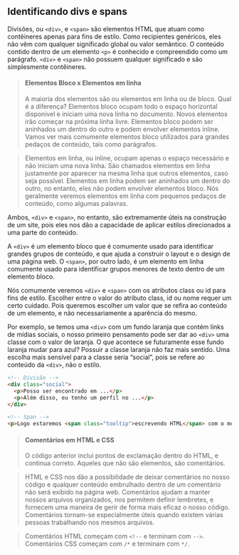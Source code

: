 ## Identificando divs e spans

Divisões, ou `<div>`, e `<span>` são elementos HTML que atuam como contêineres apenas para fins de estilo. Como recipientes genéricos, eles não vêm com qualquer significado global ou valor semântico. O conteúdo contido dentro de um elemento `<p>` é conhecido e compreendido como um parágrafo. `<div>` e `<span>` não possuem qualquer significado e são simplesmente contêineres.

> #### Elementos Bloco x Elementos em linha
> A maioria dos elementos são ou elementos em linha ou de bloco. Qual é a diferença?
Elementos bloco ocupam todo o espaço horizontal disponível e iniciam uma nova linha no documento. Novos elementos irão começar na próxima linha livre. Elementos bloco podem ser aninhados um dentro do outro e podem envolver elementos inline. Vamos ver mais comumente elementos bloco utilizados para grandes pedaços de conteúdo, tais como parágrafos.

> Elementos em linha, ou inline, ocupam apenas o espaço necessário e não iniciam uma nova linha. São chamados elementos em linha justamente por aparecer na mesma linha que outros elementos, caso seja possível. Elementos em linha podem ser aninhados um dentro do outro, no entanto, eles não podem envolver elementos bloco. Nós geralmente veremos elementos em linha com pequenos pedaços de conteúdo, como algumas palavras.

Ambos, `<div>` e `<span>`, no entanto, são extremamente úteis na construção de um site, pois eles nos dão a capacidade de aplicar estilos direcionados a uma parte do conteúdo.

A `<div>` é um elemento bloco que é comumente usado para identificar grandes grupos de conteúdo, e que ajuda a construir o layout e o design de uma página web. O `<span>`, por outro lado, é um elemento em linha comumente usado para identificar grupos menores de texto dentro de um elemento bloco.

Nós comumente veremos `<div>` e `<span>` com os atributos class ou id para fins de estilo. Escolher entre o valor do atributo class, id ou nome requer um certo cuidado. Pois queremos escolher um valor que se refira ao conteúdo de um elemento, e não necessariamente a aparência do mesmo.

Por exemplo, se temos uma `<div>` com um fundo laranja que contém links de mídias sociais, o nosso primeiro pensamento pode ser dar ao `<div>` uma classe com o valor de laranja. O que acontece se futuramente esse fundo laranja mudar para azul? Possuir a classe laranja não faz mais sentido. Uma escolha mais sensível para a classe seria “social”, pois se refere ao conteúdo da `<div>`, não o estilo.

```html
<!-- Divisão -->
<div class="social">
  <p>Posso ser encontrado em ...</p>
  <p>Além disso, eu tenho um perfil no ...</p>
</div>

<!-- Span -->
<p>Logo estaremos <span class="tooltip">escrevendo HTML</span> com o melhor deles </p>
```

> #### Comentários em HTML e CSS
> O código anterior inclui pontos de exclamação dentro do HTML, e continua correto. Aqueles que não são elementos, são comentários.

> HTML e CSS nos dão a possibilidade de deixar comentários no nosso código e qualquer conteúdo embrulhado dentro de um comentário não será exibido na página web. Comentários ajudam a manter nossos arquivos organizados, nos permitem definir lembretes, e fornecem uma maneira de gerir de forma mais eficaz o nosso código. Comentários tornam-se especialmente úteis quando existem várias pessoas trabalhando nos mesmos arquivos.

> Comentários HTML começam com `<!--` e terminam com `-->`. Comentários CSS começam com `/*` e terminam com `*/`.



